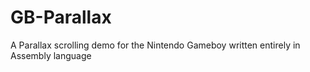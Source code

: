 # GB-Parallax
A Parallax scrolling demo for the Nintendo Gameboy written entirely in Assembly language
